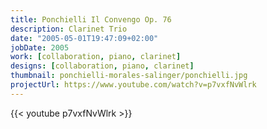 ```yaml
---
title: Ponchielli Il Convengo Op. 76 
description: Clarinet Trio
date: "2005-05-01T19:47:09+02:00"
jobDate: 2005
work: [collaboration, piano, clarinet]
designs: [collaboration, piano, clarinet]
thumbnail: ponchielli-morales-salinger/ponchielli.jpg
projectUrl: https://www.youtube.com/watch?v=p7vxfNvWlrk
---
```


{{< youtube p7vxfNvWlrk >}}